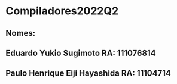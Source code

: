 # Compiladores2022Q2


## Nomes: 

## Eduardo Yukio Sugimoto        RA: 111076814
## Paulo Henrique Eiji Hayashida RA: 11104714
